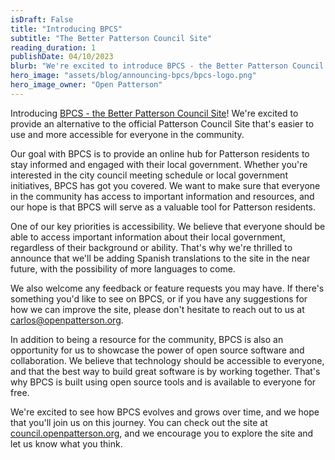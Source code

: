 ```yaml
---
isDraft: False
title: "Introducing BPCS"
subtitle: "The Better Patterson Council Site"
reading_duration: 1
publishDate: 04/10/2023
blurb: "We're excited to introduce BPCS - the Better Patterson Council Site. Our goal is to provide an easy-to-use alternative to the official site that's accessible to everyone in the community."
hero_image: "assets/blog/announcing-bpcs/bpcs-logo.png"
hero_image_owner: "Open Patterson"
---
```

Introducing [BPCS - the Better Patterson Council Site](https://council.openpatterson.org/)! We're excited to provide an alternative to the official Patterson Council Site that's easier to use and more accessible for everyone in the community.

Our goal with BPCS is to provide an online hub for Patterson residents to stay informed and engaged with their local government. Whether you're interested in the city council meeting schedule or local government initiatives, BPCS has got you covered. We want to make sure that everyone in the community has access to important information and resources, and our hope is that BPCS will serve as a valuable tool for Patterson residents.

One of our key priorities is accessibility. We believe that everyone should be able to access important information about their local government, regardless of their background or ability. That's why we're thrilled to announce that we'll be adding Spanish translations to the site in the near future, with the possibility of more languages to come.

We also welcome any feedback or feature requests you may have. If there's something you'd like to see on BPCS, or if you have any suggestions for how we can improve the site, please don't hesitate to reach out to us at [carlos@openpatterson.org](mailto:carlos@openpatterson.org).

In addition to being a resource for the community, BPCS is also an opportunity for us to showcase the power of open source software and collaboration. We believe that technology should be accessible to everyone, and that the best way to build great software is by working together. That's why BPCS is built using open source tools and is available to everyone for free.

We're excited to see how BPCS evolves and grows over time, and we hope that you'll join us on this journey. You can check out the site at [council.openpatterson.org](https://council.openpatterson.org/), and we encourage you to explore the site and let us know what you think.